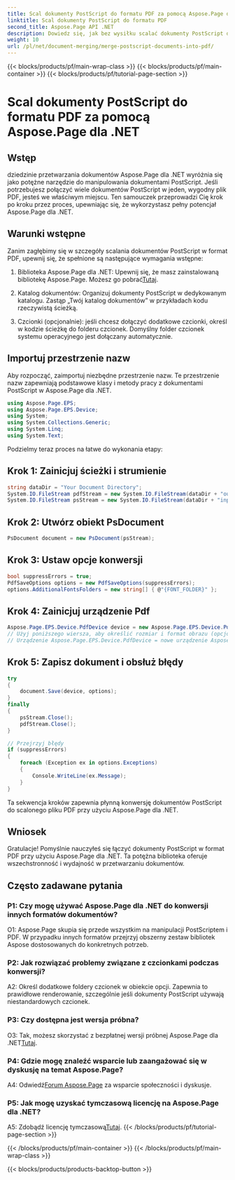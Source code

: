 ```yaml
---
title: Scal dokumenty PostScript do formatu PDF za pomocą Aspose.Page dla .NET
linktitle: Scal dokumenty PostScript do formatu PDF
second_title: Aspose.Page API .NET
description: Dowiedz się, jak bez wysiłku scalać dokumenty PostScript do formatu PDF za pomocą Aspose.Page dla .NET. Zwiększ swoje możliwości przetwarzania dokumentów dzięki temu przewodnikowi krok po kroku.
weight: 10
url: /pl/net/document-merging/merge-postscript-documents-into-pdf/
---
```


{{< blocks/products/pf/main-wrap-class >}}
{{< blocks/products/pf/main-container >}}
{{< blocks/products/pf/tutorial-page-section >}}

# Scal dokumenty PostScript do formatu PDF za pomocą Aspose.Page dla .NET

## Wstęp

dziedzinie przetwarzania dokumentów Aspose.Page dla .NET wyróżnia się jako potężne narzędzie do manipulowania dokumentami PostScript. Jeśli potrzebujesz połączyć wiele dokumentów PostScript w jeden, wygodny plik PDF, jesteś we właściwym miejscu. Ten samouczek przeprowadzi Cię krok po kroku przez proces, upewniając się, że wykorzystasz pełny potencjał Aspose.Page dla .NET.

## Warunki wstępne

Zanim zagłębimy się w szczegóły scalania dokumentów PostScript w format PDF, upewnij się, że spełnione są następujące wymagania wstępne:

1.  Biblioteka Aspose.Page dla .NET: Upewnij się, że masz zainstalowaną bibliotekę Aspose.Page. Możesz go pobrać[Tutaj](https://releases.aspose.com/page/net/).

2. Katalog dokumentów: Organizuj dokumenty PostScript w dedykowanym katalogu. Zastąp „Twój katalog dokumentów” w przykładach kodu rzeczywistą ścieżką.

3. Czcionki (opcjonalnie): jeśli chcesz dołączyć dodatkowe czcionki, określ w kodzie ścieżkę do folderu czcionek. Domyślny folder czcionek systemu operacyjnego jest dołączany automatycznie.

## Importuj przestrzenie nazw

Aby rozpocząć, zaimportuj niezbędne przestrzenie nazw. Te przestrzenie nazw zapewniają podstawowe klasy i metody pracy z dokumentami PostScript w Aspose.Page dla .NET.

```csharp
using Aspose.Page.EPS;
using Aspose.Page.EPS.Device;
using System;
using System.Collections.Generic;
using System.Linq;
using System.Text;
```

Podzielmy teraz proces na łatwe do wykonania etapy:

## Krok 1: Zainicjuj ścieżki i strumienie

```csharp
string dataDir = "Your Document Directory";
System.IO.FileStream pdfStream = new System.IO.FileStream(dataDir + "outputPDF_out.pdf", System.IO.FileMode.Create, System.IO.FileAccess.Write);
System.IO.FileStream psStream = new System.IO.FileStream(dataDir + "input.ps", System.IO.FileMode.Open, System.IO.FileAccess.Read);
```

## Krok 2: Utwórz obiekt PsDocument

```csharp
PsDocument document = new PsDocument(psStream);
```

## Krok 3: Ustaw opcje konwersji

```csharp
bool suppressErrors = true;
PdfSaveOptions options = new PdfSaveOptions(suppressErrors);
options.AdditionalFontsFolders = new string[] { @"{FONT_FOLDER}" };
```

## Krok 4: Zainicjuj urządzenie Pdf

```csharp
Aspose.Page.EPS.Device.PdfDevice device = new Aspose.Page.EPS.Device.PdfDevice(pdfStream);
// Użyj poniższego wiersza, aby określić rozmiar i format obrazu (opcjonalnie)
// Urządzenie Aspose.Page.EPS.Device.PdfDevice = nowe urządzenie Aspose.Page.EPS.Device.PdfDevice(pdfStream, nowe System.Drawing.Size(595, 842));
```

## Krok 5: Zapisz dokument i obsłuż błędy

```csharp
try
{
    document.Save(device, options);
}
finally
{
    psStream.Close();
    pdfStream.Close();
}

// Przejrzyj błędy
if (suppressErrors)
{
    foreach (Exception ex in options.Exceptions)
    {
        Console.WriteLine(ex.Message);
    }
}
```

Ta sekwencja kroków zapewnia płynną konwersję dokumentów PostScript do scalonego pliku PDF przy użyciu Aspose.Page dla .NET.

## Wniosek

Gratulacje! Pomyślnie nauczyłeś się łączyć dokumenty PostScript w format PDF przy użyciu Aspose.Page dla .NET. Ta potężna biblioteka oferuje wszechstronność i wydajność w przetwarzaniu dokumentów.

## Często zadawane pytania

### P1: Czy mogę używać Aspose.Page dla .NET do konwersji innych formatów dokumentów?

O1: Aspose.Page skupia się przede wszystkim na manipulacji PostScriptem i PDF. W przypadku innych formatów przejrzyj obszerny zestaw bibliotek Aspose dostosowanych do konkretnych potrzeb.

### P2: Jak rozwiązać problemy związane z czcionkami podczas konwersji?

A2: Określ dodatkowe foldery czcionek w obiekcie opcji. Zapewnia to prawidłowe renderowanie, szczególnie jeśli dokumenty PostScript używają niestandardowych czcionek.

### P3: Czy dostępna jest wersja próbna?

 O3: Tak, możesz skorzystać z bezpłatnej wersji próbnej Aspose.Page dla .NET[Tutaj](https://releases.aspose.com/).

### P4: Gdzie mogę znaleźć wsparcie lub zaangażować się w dyskusję na temat Aspose.Page?

 A4: Odwiedź[Forum Aspose.Page](https://forum.aspose.com/c/page/39) za wsparcie społeczności i dyskusje.

### P5: Jak mogę uzyskać tymczasową licencję na Aspose.Page dla .NET?

 A5: Zdobądź licencję tymczasową[Tutaj](https://purchase.aspose.com/temporary-license/).
{{< /blocks/products/pf/tutorial-page-section >}}

{{< /blocks/products/pf/main-container >}}
{{< /blocks/products/pf/main-wrap-class >}}

{{< blocks/products/products-backtop-button >}}
